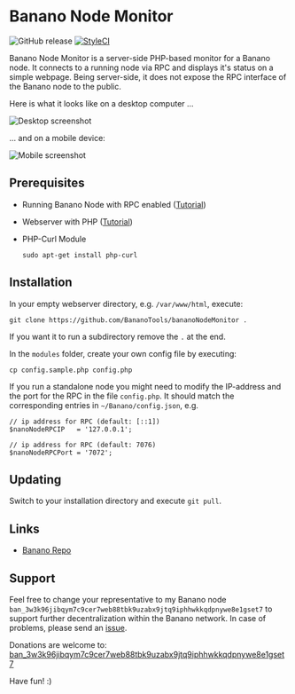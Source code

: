 # Banano Node Monitor

![GitHub release](https://img.shields.io/github/release/nanotools/nanoNodeMonitor.svg?style=flat-square) [![StyleCI](https://styleci.io/repos/118352667/shield?branch=master)](https://styleci.io/repos/118352667)

Banano Node Monitor is a server-side PHP-based monitor for a Banano node. It connects to a running node via RPC and displays it's status on a simple webpage. Being server-side, it does not expose the RPC interface of the Banano node to the public. 

Here is what it looks like on a desktop computer ...

![Desktop screenshot](https://i.imgur.com/1k5BCfc.png)


... and on a mobile device: 

![Mobile screenshot](https://i.imgur.com/PTSwL69.jpg)


## Prerequisites

- Running Banano Node with RPC enabled ([Tutorial](https://github.com/nanocurrency/raiblocks/wiki/Docker-node))
- Webserver with PHP ([Tutorial](https://www.digitalocean.com/community/tutorials/how-to-install-linux-nginx-mysql-php-lemp-stack-in-ubuntu-16-04))
- PHP-Curl Module

    `sudo apt-get install php-curl`

## Installation

In your empty webserver directory, e.g. `/var/www/html`, execute:

    git clone https://github.com/BananoTools/bananoNodeMonitor .

 
If you want it to run a subdirectory remove the `.` at the end.

In the `modules` folder, create your own config file by executing:


    cp config.sample.php config.php


If you run a standalone node you might need to modify the IP-address and the port for the RPC in the file `config.php`. It should match the corresponding entries in `~/Banano/config.json`, e.g.

```
// ip address for RPC (default: [::1])
$nanoNodeRPCIP   = '127.0.0.1';

// ip address for RPC (default: 7076)
$nanoNodeRPCPort = '7072';
```

## Updating
Switch to your installation directory and execute `git pull`.

## Links

* [Banano Repo](https://github.com/BananoCoin/banano)


## Support

Feel free to change your representative to my Banano node `ban_3w3k96jibqym7c9cer7web88tbk9uzabx9jtq9iphhwkkqdpnywe8e1gset7` to support further decentralization within the Banano network. In case of problems, please send an [issue](https://github.com/nanotools/nanoNodeMonitor/issues). 

Donations are welcome to: [ban_3w3k96jibqym7c9cer7web88tbk9uzabx9jtq9iphhwkkqdpnywe8e1gset7](https://www.nanode.co/account/xrb_1f56swb9qtpy3yoxiscq9799nerek153w43yjc9atoaeg3e91cc9zfr89ehj)

Have fun! :)





